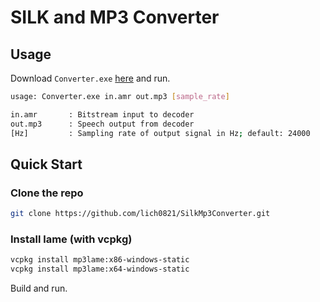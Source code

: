 # SILK and MP3 Converter

## Usage
Download `Converter.exe` [here](https://github.com/lich0821/SilkMp3Converter/releases/latest) and run.

```sh
usage: Converter.exe in.amr out.mp3 [sample_rate]

in.amr       : Bitstream input to decoder
out.mp3      : Speech output from decoder
[Hz]         : Sampling rate of output signal in Hz; default: 24000
```

## Quick Start

### Clone the repo

```sh
git clone https://github.com/lich0821/SilkMp3Converter.git
```

### Install lame (with vcpkg)

```sh
vcpkg install mp3lame:x86-windows-static
vcpkg install mp3lame:x64-windows-static
```

Build and run.
